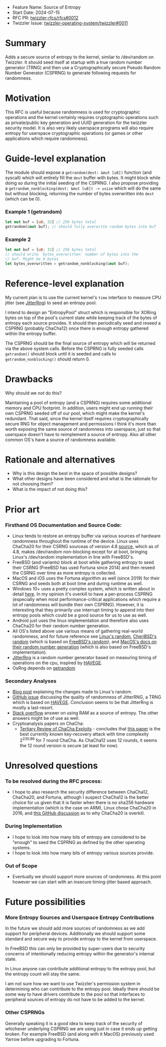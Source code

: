 - Feature Name: Source of Entropy
- Start Date: 2024-07-15
- RFC PR: [twizzler-rfcs/rfcs#0012](https://github.com/twizzler-operating-system/rfcs/pull/0009)
- Twizzler Issue: [twizzler-operating-system/twizzler#0011](https://github.com/twizzler-operating-system/twizzler/issues/0009)

# Summary

[summary]: #summary

Adds a secure source of entropy to the kernel, similar to /dev/random on Twizzler. It should seed itself at startup with a true random number generator (TRNG) and then use a Cryptographically secure Pseudo Random Number Generator (CSPRNG) to generate following requests for randomness.

# Motivation

[motivation]: #motivation

This RFC is useful because randomness is used for cryptographic operations and the kernel certainly requires cryptographic operations such as private/public key generation and UUID generation for the twizzler security model. It is also very likely userspace programs will also require entropy for userspace cryptographic operations (or games or other applications which require randomness).

# Guide-level explanation

[guide-level-explanation]: #guide-level-explanation

The module should expose a `getrandom(dest: &mut [u8])` function (and syscall) which will entirely fill the `dest` buffer with bytes. It might block while doing so during the initial seeding of the CSPRNG. I also propose providing a `getrandom_nonblocking(dest: &mut [u8]) -> usize` which will do the same but without blocking, returning the number of bytes overwritten into `dest` (which can be 0).

### Example 1 (getrandom)

```rs
let mut buf = [u8; 32] // 256 bytes total
getrandom(&mut buf); // should fully overwrite random bytes into buf
```

### Example 2

```rs
let mut buf = [u8; 32] // 256 bytes total
// should write `bytes_overwritten` number of bytes into the
// buf. Might be 0 bytes
let bytes_overwritten = getrandom_nonblocking(&mut buf);
```

# Reference-level explanation

[reference-level-explanation]: #reference-level-explanation

My current plan is to use the current kernel's `time` interface to measure CPU jitter (see [JitterRng](https://docs.rs/rand_jitter/latest/rand_jitter/struct.JitterRng.html)) to seed an entropy pool.

I intend to design an "EntropyPool" struct which is responsible for XORing bytes on top of the pool's current state while keeping track of the bytes of entropy each source provides. It should then periodically seed and reseed a CSPRNG (probably ChaCha12) once there is enough entropy gathered within the entropy buffer.

The CSPRNG should be the final source of entropy which will be returned via the above system calls. Before the CSPRNG is fully seeded calls `getrandom()` should block until it is seeded and calls to `getrandom_nonblocking()` should return 0.

# Drawbacks

[drawbacks]: #drawbacks

Why should we _not_ do this?

Maintaining a pool of entropy (and a CSPRNG) requires some additional memory and CPU footprint. In addition, users might end up running their own CSPRNG seeded off of our pool, which might make the kernel's redundant. That said, since the kernel itself requires cryptographically secure RNG for object management and permissions I think it's more than worth exposing the same source of randomness into userspace, just so that userspace doesn't have to reimplement a source of entropy. Also all other common OS's have a source of randomness available.

# Rationale and alternatives

[rationale-and-alternatives]: #rationale-and-alternatives

- Why is this design the best in the space of possible designs?
- What other designs have been considered and what is the rationale for not choosing them?
- What is the impact of not doing this?

# Prior art

[prior-art]: #prior-art

### Firsthand OS Documentation and Source Code:

- Linux tends to restore an entropy buffer via various sources of hardware randomness throughout the runtime of the device. Linux uses ChaCha20 for their CSRNG sourceas of version 4.8 [source](https://words.filippo.io/dispatches/linux-csprng/), which as of 4.8, makes /dev/random non-blocking except for at boot, bringing Linux's /dev/random implementation in line with FreeBSD's.
- FreeBSD (and variants) block at boot while gathering entropy to seed their CSRNG (FreeBSD has used Fortuna since 2014) and then reseed the CSRNG over time as more entropy is collected.
- MacOS and iOS uses the Fortuna algorithm as well (since 2019) for their CSRNG and seeds both at boot time and during runtime as well.
- Windows 10+ uses a pretty complex system, which is written about in detail [here](https://download.microsoft.com/download/1/c/9/1c9813b8-089c-4fef-b2ad-ad80e79403ba/Whitepaper%20-%20The%20Windows%2010%20random%20number%20generation%20infrastructure.pdf). In my opinion it's overkill to have a per-process CSPRNG (especially when most performance-critical applications which require a lot of randomness will bundle their own CSPRNG). However, it is interesting that they primarily use interrupt timing to append into their entropy pools which could be a good source for us to use as well.
- Android just uses the linux implementation and therefore also uses ChaCha20 for their random number generation.
- All OS's listed above use various means of gathering real-world randomness, and for future reference see [Linux's random](https://github.com/torvalds/linux/tree/master/drivers/char/hw_random), [CheriBSD's random](https://github.com/CTSRD-CHERI/cheribsd/tree/main/sys/dev/random) (which is based on [FreeBSD's random](https://github.com/freebsd/freebsd-src/tree/main/sys/dev/random)), and [MacOS's docs on their random number generation](https://support.apple.com/guide/security/random-number-generation-seca0c73a75b/web) (which is also based on FreeBSD's implementation).
- [JitterRng](https://crates.io/crates/rand_jitter) is a random number generator based on measuring timing of operations on the cpu, inspired by [HAVEGE](https://www.irisa.fr/caps/projects/hipsor/publications/havege-tomacs.pdf).
- OsRng depends on [getrandom](https://crates.io/crates/getrandom)

### Secondary Analyses

- [Blog post](https://words.filippo.io/dispatches/linux-csprng/) explaining the changes made to Linux's random.
- [GitHub issue](https://github.com/rust-random/rand/issues/699) discussing the quality of randomness of JitterRNG, a TRNG which is based on [HAVEGE](https://www.irisa.fr/caps/projects/hipsor/publications/havege-tomacs.pdf). Conclusion seems to be that JitterRng is mostly a last-resort.
- [Stack overflow](https://stackoverflow.com/a/74484189) answer on using RAM as a source of entropy. The other answers might be of use as well.
- Cryptoanalysis papers on ChaCha:
  - [Tertiary Review of ChaCha Exploits](https://ieeexplore.ieee.org/document/9766147) - concludes that [this paper](https://link.springer.com/chapter/10.1007/978-3-030-56877-1_12) is the best currently known key-recovery attack with time complexity $2^{230.86}$ for 7 round ChaCha. As ChaCha12 uses 12 rounds, it seems the 12 round version is secure (at least for now).

# Unresolved questions

[unresolved-questions]: #unresolved-questions

### To be resolved during the RFC process:

- I hope to also research the security difference between ChaCha12, ChaCha20, and Fortuna, although I suspect ChaCha12 is the better choice for us given that it is faster when there is no sha256 hardware implementation (which is the case on ARM), Linux chose ChaCha20 in 2016, and [this GitHub discussion](https://github.com/rust-random/rand/issues/932) as to why ChaCha20 is overkill.

### During Implementation

- I hope to look into how many bits of entropy are considered to be "enough" to seed the CSPRNG as defined by the other operating systems.
- I hope to look into how many bits of entropy various sources provide.

### Out of Scope

- Eventually we should support more sources of randomness. At this point however we can start with an insecure timing-jitter based approach.

# Future possibilities

[future-possibilities]: #future-possibilities

### More Entropy Sources and Userspace Entropy Contributions

In the future we should add more sources of randomness as we add support for peripheral devices. Additionally we should support some standard and secure way to provide entropy to the kernel from userspace.

In FreeBSD this can only be provided by super-users due to security concerns of intentionally reducing entropy within the generator's internal state.

In Linux anyone can contribute additional entropy to the entropy pool, but the entropy count will stay the same.

I am not sure how we want to use Twizzler's permission system in determining who can contribute to the entropy pool. Ideally there should be some way to have drivers contribute to the pool so that interfaces to peripheral sources of entropy do not have to be added to the kernel.

### Other CSPRNGs

Generally speaking it is a good idea to keep track of the security of whichever underlying CSPRNG we are using just in case it ends up getting broken. For example FreeBSD (and along with it MacOS) previously used Yarrow before upgrading to Fortuna.
